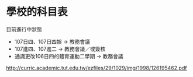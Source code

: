 # 學校的科目表

目前進行中狀態

* 107日四、107日四娛 → 教務會議
* 107進四、107進二 → 教務會議／或簽核
* 通識更改106日四的體育運動二學期 → 教務會議


http://curric.academic.tut.edu.tw/ezfiles/29/1029/img/1998/126195462.pdf
